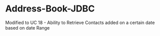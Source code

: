 # Address-Book-JDBC

Modified to UC 18 - Ability to Retrieve Contacts added on a certain date based on date Range